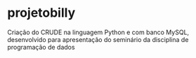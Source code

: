 # projetobilly
Criação do CRUDE na linguagem Python e com banco MySQL, desenvolvido para apresentação do seminário da disciplina de programação de dados
